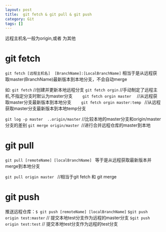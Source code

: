 ```yaml
---
layout: post
title:  git fetch & git pull & git push
category: Git
tags: []
---
```

远程主机名一般为origin,或者 为其他

# git fetch

`git fetch [远程主机名]  [BranchName]:[LocalBranchName]` 相当于是从远程获取master(BranchName)最新版本到本地分支，不会自动merge

如: `git fetch` //创建并更新本地远程分支
    `git fetch orgin`  //手动制定了远程主机,不指定分支时默认为master分支
　　`git fetch orgin master  ` //从远程获取master分支最新版本到本地分支
　　`git fetch orgin master:temp `  //从远程获取master分支最新版本到本地temp分支

`git log -p master  ..origin/master` //比较本地的master分支和origin/master分支的差别
`git merge origin/master `//进行合并远程仓库的master到本地
 
# git pull

`git pull [remoteName] [localBranchName] ` 等于是从远程获取最新版本并merge到本地分支

`git pull origin master `   //相当于git fetch 和 git merge

# git push
推送远程仓库：`$ git push [remoteName] [localBranchName]`
`$git push origin test:master` // 提交本地test分支作为远程的master分支
`$git push origin test:test` // 提交本地test分支作为远程的test分支

[jekyll]:      http://jekyllrb.com
[jekyll-gh]:   https://github.com/jekyll/jekyll
[jekyll-help]: https://github.com/jekyll/jekyll-help